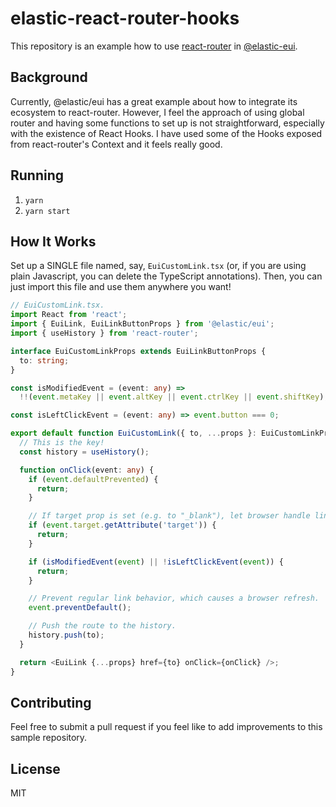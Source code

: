 # elastic-react-router-hooks

This repository is an example how to use [react-router](https://github.com/ReactTraining/react-router) in [@elastic-eui](https://github.com/elastic/eui/).

## Background

Currently, @elastic/eui has a great example about how to integrate its ecosystem to react-router. However, I feel the approach of using global router and having some functions to set up is not straightforward, especially with the existence of React Hooks. I have used some of the Hooks exposed from react-router's Context and it feels really good.

## Running

1. `yarn`
2. `yarn start`

## How It Works

Set up a SINGLE file named, say, `EuiCustomLink.tsx` (or, if you are using plain Javascript, you can delete the TypeScript annotations). Then, you can just import this file and use them anywhere you want!

```ts
// EuiCustomLink.tsx.
import React from 'react';
import { EuiLink, EuiLinkButtonProps } from '@elastic/eui';
import { useHistory } from 'react-router';

interface EuiCustomLinkProps extends EuiLinkButtonProps {
  to: string;
}

const isModifiedEvent = (event: any) =>
  !!(event.metaKey || event.altKey || event.ctrlKey || event.shiftKey);

const isLeftClickEvent = (event: any) => event.button === 0;

export default function EuiCustomLink({ to, ...props }: EuiCustomLinkProps) {
  // This is the key!
  const history = useHistory();

  function onClick(event: any) {
    if (event.defaultPrevented) {
      return;
    }

    // If target prop is set (e.g. to "_blank"), let browser handle link.
    if (event.target.getAttribute('target')) {
      return;
    }

    if (isModifiedEvent(event) || !isLeftClickEvent(event)) {
      return;
    }

    // Prevent regular link behavior, which causes a browser refresh.
    event.preventDefault();

    // Push the route to the history.
    history.push(to);
  }

  return <EuiLink {...props} href={to} onClick={onClick} />;
}
```

## Contributing

Feel free to submit a pull request if you feel like to add improvements to this sample repository.

## License

MIT
